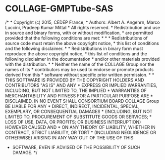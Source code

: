 # COLLAGE-GMPTube-SAS


/*
	 * Copyright (c) 2015, CEDEP France,
 	 * Authors: Albert A. Angehrn, Marco Luccini, Pradeep Kumar Mittal
         * All rights reserved.
	 * Redistribution and use in source and binary forms, with or without modification, 
	 * are permitted provided that the following conditions are met:
	 *
	 *  * Redistributions of source code must retain the above copyright notice, 
	 *    this list of conditions and the following disclaimer. 
	 *  * Redistributions in binary form must reproduce the above copyright notice, 
	 *    this list of conditions and the following disclaimer in the documentation
	 *    and/or other materials provided with the distribution. 
	 *  * Neither the name of the COLLAGE Group nor the names of its 
	 *    contributors may be used to endorse or promote products derived from this 
	 *    software without specific prior written permission. 
	 *
	 * THIS SOFTWARE IS PROVIDED BY THE COPYRIGHT HOLDERS AND CONTRIBUTORS "AS IS" AND ANY
	 * EXPRESS OR IMPLIED WARRANTIES, INCLUDING, BUT NOT LIMITED TO, THE IMPLIED
	 * WARRANTIES OF MERCHANTABILITY AND FITNESS FOR A PARTICULAR PURPOSE ARE
	 * DISCLAIMED. IN NO EVENT SHALL CONSORTIUM BOARD COLLAGE Group BE LIABLE FOR ANY
	 * DIRECT, INDIRECT, INCIDENTAL, SPECIAL, EXEMPLARY, OR CONSEQUENTIAL DAMAGES
	 * (INCLUDING, BUT NOT LIMITED TO, PROCUREMENT OF SUBSTITUTE GOODS OR SERVICES;
	 * LOSS OF USE, DATA, OR PROFITS; OR BUSINESS INTERRUPTION) HOWEVER CAUSED AND
	 * ON ANY THEORY OF LIABILITY, WHETHER IN CONTRACT, STRICT LIABILITY, OR TORT
	 * (INCLUDING NEGLIGENCE OR OTHERWISE) ARISING IN ANY WAY OUT OF THE USE OF THIS
 * SOFTWARE, EVEN IF ADVISED OF THE POSSIBILITY OF SUCH DAMAGE.
 */

